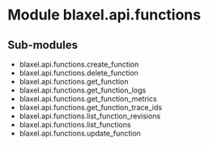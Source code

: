 Module blaxel.api.functions
===========================

Sub-modules
-----------
* blaxel.api.functions.create_function
* blaxel.api.functions.delete_function
* blaxel.api.functions.get_function
* blaxel.api.functions.get_function_logs
* blaxel.api.functions.get_function_metrics
* blaxel.api.functions.get_function_trace_ids
* blaxel.api.functions.list_function_revisions
* blaxel.api.functions.list_functions
* blaxel.api.functions.update_function